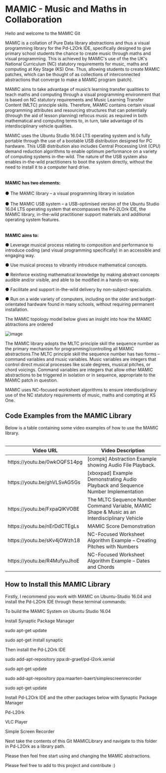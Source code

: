 # MAMIC - Music and Maths in Collaboration
Hello and welcome to the MAMIC Git


MAMIC is a collation of Pure Data library abstractions and thus a visual programming library for the Pd-L2Ork IDE, specifically designed to give primary school students the chance to create music through maths and visual programming. This is achieved by MAMIC's use of the the UK's National Curriculum (NC) statutory requirements for music, maths and computing at Key Stage (KS) One. Thus, allowing students to create MAMIC patches, which can be thought of as collections of interconnected abstractions that converge to make a MAMIC program (patch).
 

MAMIC aims to take advantage of music’s learning transfer qualities to teach maths and computing through a visual programming environment that is based on NC statutory requirements and Music Learning Transfer Content (MLTC) principle skills. Therefore, MAMIC contains certain visual programming attributes and resourcing structures that can potentially (through the aid of lesson planning) refocus music as required in both mathematical and computing terms to, in turn, take advantage of its interdisciplinary vehicle qualities.


MAMIC uses the Ubuntu Studio 16.04 LTS operating system and is fully portable through the use of a bootable USB distribution designed for PC hardware. This USB distribution also includes Central Processing Unit (CPU) demand reduction algorithms to enable optimum performance on a variety of computing systems in-the-wild. The nature of the USB system also enables in-the-wild practitioners to boot the system directly, without the need to install it to a computer hard drive. 
<br>
<br>
<br>
<b>MAMIC has two elements:</b>
<br>
<br>
●	The MAMIC library – a visual programming library in isolation 
<br>
<br>
●	The MAMIC USB system – a USB-optimised version of the Ubuntu Studio 16.04 LTS operating system that encompasses the Pd-2LOrk IDE, the MAMIC library, in-the-wild practitioner support materials and additional operating system features. 
<br>
<br>
<br>
<b>MAMIC aims to:</b>

●	Leverage musical process relating to composition and performance to introduce coding (and visual programming specifically) in an accessible and engaging way.

●	Use musical process to vibrantly introduce mathematical concepts.

●	Reinforce existing mathematical knowledge by making abstract concepts audible and/or visible, and able to be modified in a hands-on way.  

●	Facilitate and support in-the-wild delivery by non-subject-specialists.

●	Run on a wide variety of computers, including on the older and budget-orientated hardware found in many schools, without requiring permanent installation.







The MAMIC topology model below gives an insight into how the MAMIC abtractions are ordered 

![image](https://user-images.githubusercontent.com/10425370/124646844-15a7b700-de8d-11eb-8e79-64df91a99b0f.png)




The MAMIC library adopts the MLTC principle skill the sequence number as the primary mechanism for programming/controlling all MAMIC abstractions.The MLTC principle skill the sequence number has two forms – command variables and music variables. Music variables are integers that control direct musical processes like scale degrees, musical pitches, or chord voicings. Command variables are integers that allow other MAMIC abstractions to be triggered in isolation or in sequence, appropriate to the MAMIC patch in question. 

MAMIC uses NC-focused worksheet algorithms to ensure interdisciplinary use of the NC statutory requirements of music, maths and compting at KS One. 


<h2>Code Examples from the MAMIC Library</h2>
Below is a table containing some video examples of how to use the MAMIC library.
<br>
<br>
<table>
<thead>
  <tr>
    <th>Video URL</th>
    <th>Video Description</th>
  </tr>
</thead>
<tbody>
  <tr>
    <td>https://youtu.be/0wkOQFS14pg</td>
    <td>[compk] Abstraction Example showing Audio File Playback.</td>
  </tr>
  <tr>
    <td>https://youtu.be/ghVLSvAG5Gs</td>
    <td>[xboxpad] Example Demonstrating Audio Playback and Sequence Number Implementation </td>
  </tr>
  <tr>
    <td>https://youtu.be/FxpaQlKVOBE</td>
    <td>The MLTC Sequence Number Command Variable, MAMIC Shape & Music as an Interdisciplinary Vehicle</td>
  </tr>
  <tr>
    <td>https://youtu.be/nErDdCTEgLs</td>
    <td>MAMIC Score Demonstration</td>
  </tr>
  <tr>
    <td>https://youtu.be/sKv4jOWzh18</td>
    <td>NC-Focused Worksheet Algorithm Example – Creating Pitches with Numbers</td>
  </tr>
  <tr>
    <td>https://youtu.be/R4MufyuJhoE</td>
    <td>NC-Focused Worksheet Algorithm Example – Dates and Chords</td>
  </tr>
</tbody>
</table>







<h2>How to Install this MAMIC Library</h2>

Firstly, I recommend you work with MAMIC on Ubuntu-Studio 16.04 and install the Pd-L2Ork IDE through these terminal commands:

To build the MAMIC System on Ubuntu Studio 16.04

Install Synaptic Package Manager

sudo apt-get update

sudo apt-get install synaptic

Then install the Pd-L2Ork IDE

sudo add-apt-repository ppa:dr-graef/pd-l2ork.xenial

sudo apt-get update

sudo add-apt-repository ppa:maarten-baert/simplescreenrecorder

sudo apt-get update

Install Pd-L2Ork IDE and the other packages below with Synaptic Package Manager

Pd-L20rk

VLC Player

Simple Screen Recorder

Next take the contents of this Git MAMICLibrary and navigate to this folder in Pd-L2Ork as a library path. 

Please then feel free start using and changing the MAMIC abstractions.

Please feel free to add to this project and contribute :) 

